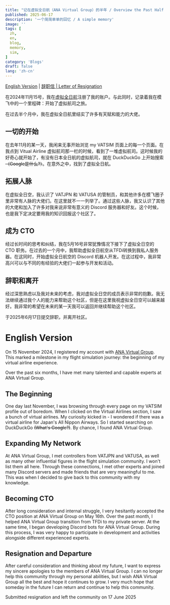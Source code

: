 ```yaml
---
title: "记在虚拟全日航（ANA Virtual Group）的半年 / Overview the Past Half Year with vANA"
published: 2025-06-17
description: '一个简简单单的回忆 / A simple memory'
image: ''
tags: [
  zh,
  en,
  blog,
  memory,
  sim,
]
category: 'Blogs'
draft: false 
lang: 'zh-cn'
---
```


[English Version](#english-version) | [辞职信 | Letter of Resignation](/lor-vANA.pdf)

在2024年11月15号，我在[虚拟全日航](https://anavirtualgroup.com)注册了我的账户。与此同时，记录着我在模飞中的一个里程碑：开始了虚拟航司之旅。

在过去半个月中，我在虚拟全日航里结实了许多有天赋和能力的大佬。

## 一切的开始

在去年11月的某一天，我闲来无事开始浏览 my VATSIM 页面上的每一个页面。在我点到 Vitual Airline 虚拟航司那一栏的时候，看到了一堆虚拟航司。这时候我的好奇心就开始了，有没有日本全日航的虚拟航司，就在 DuckDuckGo 上开始搜索~~（Google是什么?）~~。在意外之中，找到了虚拟全日航。

## 拓展人脉

在虚拟全日空，我认识了 VATJPN 和 VATUSA 的管制员，和其他许多在模飞圈子里非常有人脉的大佬们。在这里就不一一列举了。通过这些人脉，我又认识了其他的大佬和加入了许多对我来说非常有意义的 Discord 服务器和好友。这个时候，也是我下定决定要用我的知识回报这个社区了。

## 成为 CTO

经过长时间的思考和纠结，我在5月16号非常犹豫情况下接下了虚拟全日空的 CTO 职务。在过去的一个月中，我帮助虚拟全日航空从TFDi转换到我私人服务器。在这同时，开始虚拟全日航空的 Discord 机器人开发。在这过程中，我非常高兴可以与不同的有经验的大佬们一起参与开发和活动。

## 辞职和离开

经过深思熟虑以及我对未来的考虑，我对虚拟全日空的成员表示非常的抱歉。我无法继续通过我个人的能力来帮助这个社区，但是在这里我祝虚拟全日空可以越来越好。我非常的希望在未来的某一天我可以返回并继续帮助这个社区。

于2025年6月17日提交辞职，并离开社区。

# English Version

On 15 November 2024, I registered my account with [ANA Virtual Group](https://anavirtualgroup.com). This marked a milestone in my flight simulation journey: the beginning of my virtual airline experience.

Over the past six months, I have met many talented and capable experts at ANA Virtual Group.

## The Beginning
One day last November, I was browsing through every page on my VATSIM profile out of boredom. When I clicked on the Virtual Airlines section, I saw a bunch of virtual airlines. My curiosity kicked in - I wondered if there was a virtual airline for Japan's All Nippon Airways. So I started searching on DuckDuckGo ~~(What's Google?)~~. By chance, I found ANA Virtual Group.

## Expanding My Network
At ANA Virtual Group, I met controllers from VATJPN and VATUSA, as well as many other influential figures in the flight simulation community. I won't list them all here. Through these connections, I met other experts and joined many Discord servers and made friends that are very meaningful to me. This was when I decided to give back to this community with my knowledge.

## Becoming CTO
After long consideration and internal struggle, I very hesitantly accepted the CTO position at ANA Virtual Group on May 16th. Over the past month, I helped ANA Virtual Group transition from TFDi to my private server. At the same time, I began developing Discord bots for ANA Virtual Group. During this process, I was very happy to participate in development and activities alongside different experienced experts.

## Resignation and Departure
After careful consideration and thinking about my future, I want to express my sincere apologies to the members of ANA Virtual Group. I can no longer help this community through my personal abilities, but I wish ANA Virtual Group all the best and hope it continues to grow. I very much hope that someday in the future I can return and continue to help this community.

Submitted resignation and left the community on 17 June 2025